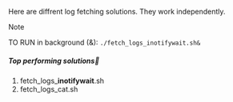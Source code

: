 Here are diffrent log fetching solutions. They work independently.
> [!NOTE]
> TO RUN in background (&): `./fetch_logs_inotifywait.sh&`
##### Top performing solutions🥇
1. fetch_logs_**inotifywait**.sh
2. fetch_logs_cat.sh

